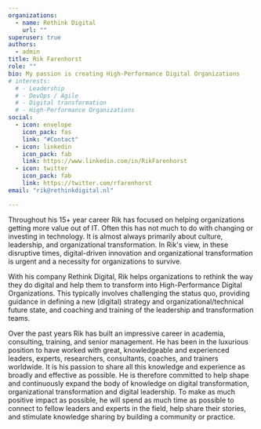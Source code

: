 ```yaml
---
organizations:
  - name: Rethink Digital
    url: ""
superuser: true
authors:
  - admin
title: Rik Farenhorst
role: ""
bio: My passion is creating High-Performance Digital Organizations
# interests:
  # - Leadership
  # - DevOps / Agile
  # - Digital transformation
  # - High-Performance Organizations
social:
  - icon: envelope
    icon_pack: fas
    link: "#Contact"
  - icon: linkedin
    icon_pack: fab
    link: https://www.linkedin.com/in/RikFarenhorst
  - icon: twitter
    icon_pack: fab
    link: https://twitter.com/rfarenhorst
email: "rik@rethinkdigital.nl"

---
```


Throughout his 15+ year career Rik has focused on helping organizations getting more value out of IT. Often this has not much to do with changing or investing in technology. It is almost always primarily about culture, leadership, and organizational transformation. In Rik's view, in these disruptive times, digital-driven innovation and organizational transformation is urgent and a necessity for organizations to survive. 

With his company Rethink Digital, Rik helps organizations to rethink the way they do digital and help them to transform into High-Performance Digital Organizations. This typically involves challenging the status quo, providing guidance in defining a new (digital) strategy and organizational/technical future state, and coaching and training of the leadership and transformation teams.

Over the past years Rik has built an impressive career in academia, consulting, training, and senior management. He has been in the luxurious position to have worked with great, knowledgeable and experienced leaders, experts, researchers, consultants, coaches, and trainers worldwide. It is his passion to share all this knowledge and experience as broadly and effective as possible. He is therefore committed to help shape and continuously expand the body of knowledge on digital transformation, organizational transformation and digital leadership. To make as much positive impact as possible, he will spend as much time as possible to connect to fellow leaders and experts in the field, help share their stories, and stimulate knowledge sharing by building a community or practice.






